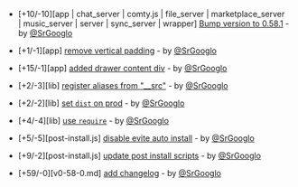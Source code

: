 * [+10/-10][app | chat_server | comty.js | file_server | marketplace_server | music_server | server | sync_server | wrapper] [Bump version to 0.58.1](https://github.com/ragestudio/comty/commit/7f13eea81a6ab8f25e42f7527ae75993d5c42320) - by [@SrGooglo](https://github.com/srgooglo)

* [+1/-1][app] [remove vertical padding](https://github.com/ragestudio/comty/commit/6b77fd49d46e8fe284ccf74b5525ee75f460bc6b) - by [@SrGooglo](https://github.com/srgooglo)

* [+15/-1][app] [added drawer content div](https://github.com/ragestudio/comty/commit/6963bd10e174fb7926e5e5ea9a5590bc4e4a7f32) - by [@SrGooglo](https://github.com/srgooglo)

* [+2/-3][lib] [register aliases from "__src"](https://github.com/ragestudio/comty/commit/9145a3419c8ed0ff042e6462531a51ef8fc1061c) - by [@SrGooglo](https://github.com/srgooglo)

* [+2/-2][lib] [set `dist` on prod](https://github.com/ragestudio/comty/commit/76f1b615daab15befd2de3fe8c31a8edb48e6f31) - by [@SrGooglo](https://github.com/srgooglo)

* [+4/-4][lib] [use `require`](https://github.com/ragestudio/comty/commit/f7261e2fda6f5231a1820450fd8fa3035905c9d7) - by [@SrGooglo](https://github.com/srgooglo)

* [+5/-5][post-install.js] [disable evite auto install](https://github.com/ragestudio/comty/commit/61abe9dc8fc9ac1d9d790c50964c089050a56590) - by [@SrGooglo](https://github.com/srgooglo)

* [+9/-2][post-install.js] [update post install scripts](https://github.com/ragestudio/comty/commit/550e9f311fec9535e27168bb269f7d6120200157) - by [@SrGooglo](https://github.com/srgooglo)

* [+59/-0][v0-58-0.md] [add changelog](https://github.com/ragestudio/comty/commit/f55ad98012da9fcdcf0bd74182d39376b740ecd2) - by [@SrGooglo](https://github.com/srgooglo)